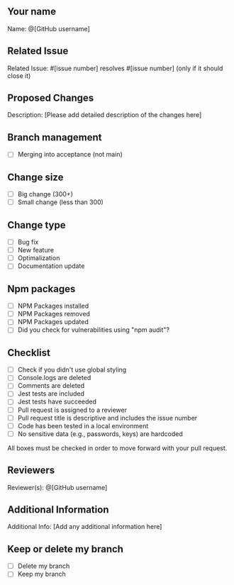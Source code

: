 ## Your name
Name: @[GitHub username]

## Related Issue
Related Issue: #[issue number] 
resolves #[issue number] (only if it should close it)

## Proposed Changes
Description: [Please add detailed description of the changes here]

## Branch management
- [ ] Merging into acceptance (not main)

## Change size
- [ ] Big change (300+)
- [ ] Small change (less than 300)

## Change type
- [ ] Bug fix
- [ ] New feature
- [ ] Optimalization
- [ ] Documentation update

## Npm packages 
- [ ] NPM Packages installed
- [ ] NPM Packages removed
- [ ] NPM Packages updated
- [ ] Did you check for vulnerabilities using "npm audit"?

## Checklist
- [ ] Check if you didn't use global styling
- [ ] Console.logs are deleted
- [ ] Comments are deleted
- [ ] Jest tests are included
- [ ] Jest tests have succeeded
- [ ] Pull request is assigned to a reviewer
- [ ] Pull request title is descriptive and includes the issue number
- [ ] Code has been tested in a local environment
- [ ] No sensitive data (e.g., passwords, keys) are hardcoded

All boxes must be checked in order to move forward with your pull request.

## Reviewers
Reviewer(s): @[GitHub username]

## Additional Information
Additional Info: [Add any additional information here]

## Keep or delete my branch
- [ ] Delete my branch
- [ ] Keep my branch
